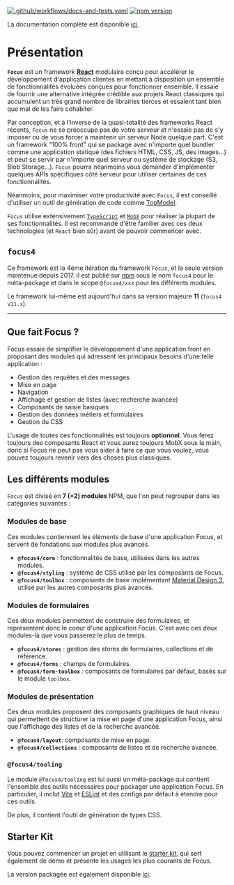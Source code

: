 [![.github/workflows/docs-and-tests.yaml](https://github.com/klee-contrib/focus4/actions/workflows/docs-and-tests.yaml/badge.svg)](https://github.com/klee-contrib/focus4/actions/workflows/docs-and-tests.yaml)
[![npm version](https://badge.fury.io/js/focus4.svg)](https://www.npmjs.com/package/focus4)

La documentation complète est disponible [ici](https://klee-contrib.github.io/focus4).

# Présentation

**`Focus`** est un framework **[React](https://react.dev/)** modulaire conçu pour accélérer le développement d'application clientes en mettant à disposition un ensemble de
fonctionnalités évoluées conçues pour fonctionner ensemble. Il essaie de fournir une alternative intégrée crédible aux projets React classiques qui accumulent
un très grand nombre de librairies tierces et essaient tant bien que mal de les faire cohabiter.

Par conception, et à l'inverse de la quasi-totalité des frameworks React récents, `Focus` ne se préoccupe pas de votre serveur et n'essaie pas de s'y
imposer ou de vous forcer à maintenir un serveur Node quelque part. C'est un framework "100% front" qui se package avec n'importe quel bundler comme une
application statique (des fichiers HTML, CSS, JS, des images...) et peut se servir par n'importe quel serveur ou système de stockage (S3, Blob Storage...).
`Focus` pourra néanmoins vous demander d'implémenter quelques APIs spécifiques côté serveur pour utiliser certaines de ces fonctionnalités.

Néanmoins, pour maximiser votre productivité avec `Focus`, il est conseillé d'utiliser un outil de génération de code comme [TopModel](https://klee-contrib.github.io/topmodel).

`Focus` utilise extensivement [`TypeScript`](https://www.typescriptlang.org/) et [`MobX`](https://mobx.js.org/) pour réaliser la plupart de ses fonctionnalités. Il est recommandé d'être familier avec ces deux
technologies (et `React` bien sûr) avant de pouvoir commencer avec.

## `focus4`

Ce framework est la 4ème itération du framework `Focus`, et la seule version maintenue depuis 2017. Il est publié sur [npm](https://www.npmjs.com/package/focus4) sous le nom `focus4` pour le
méta-package et dans le scope `@focus4/xxx` pour les différents modules.

Le framework lui-même est aujourd'hui dans sa version majeure **11** (`focus4 v11.x`).

---

## Que fait Focus ?

Focus essaie de simplifier le développement d'une application front en proposant des modules qui adressent les principaux besoins d'une telle application :

-   Gestion des requêtes et des messages
-   Mise en page
-   Navigation
-   Affichage et gestion de listes (avec recherche avancée)
-   Composants de saisie basiques
-   Gestion des données métiers et formulaires
-   Gestion du CSS

L'usage de toutes ces fonctionnalités est toujours **optionnel**. Vous ferez toujours des composants React et vous aurez toujours MobX sous la main, donc si Focus ne peut pas vous aider à faire ce que vous voulez, vous pouvez toujours revenir vers des choses plus classiques.

## Les différents modules

`Focus` est divisé en **7 (+2) modules** NPM, que l'on peut regrouper dans les catégories suivantes :

### Modules de base

Ces modules contiennent les éléments de base d'une application Focus, et servent de fondations aux modules plus avancés.

-   **`@focus4/core`** : fonctionnalités de base, utilisées dans les autres modules.
-   **`@focus4/styling`** : système de CSS utilisé par les composants de Focus.
-   **`@focus4/toolbox`** : composants de base implémentant [Material Design 3](https://m3.material.io/components), utilisé par les autres composants plus avancés.

### Modules de formulaires

Ces deux modules permettent de construire des formulaires, et représentent donc le coeur d'une application Focus. C'est avec ces deux modules-là que vous passerez le plus de temps.

-   **`@focus4/stores`** : gestion des stores de formulaires, collections et de référence.
-   **`@focus4/forms`** : champs de formulaires.
-   **`@focus4/form-toolbox`** : composants de formulaires par défaut, basés sur le module `toolbox`.

### Modules de présentation

Ces deux modules proposent des composants graphiques de haut niveau qui permettent de structurer la mise en page d'une application Focus, ainsi que l'affichage des listes et de la recherche avancée.

-   **`@focus4/layout`**: composants de mise en page.
-   **`@focus4/collections`** : composants de listes et de recherche avancée.

### `@focus4/tooling`

Le module `@focus4/tooling` est lui aussi un méta-package qui contient l'ensemble des outils nécessaires pour packager une application Focus.
En particulier, il inclut [Vite](https://vitejs.dev) et [ESLint](https://eslint.org/) et des configs par défaut à étendre pour ces outils.

De plus, il contient l'outil de génération de types CSS.

## Starter Kit

Vous pouvez commencer un projet en utilisant le [starter kit](http://www.github.com/klee-contrib/focus4-starter-kit), qui sert également de démo et présente les usages les plus courants de Focus.

La version packagée est également disponible [ici](https://focus4-starter-kit.fly.dev).
